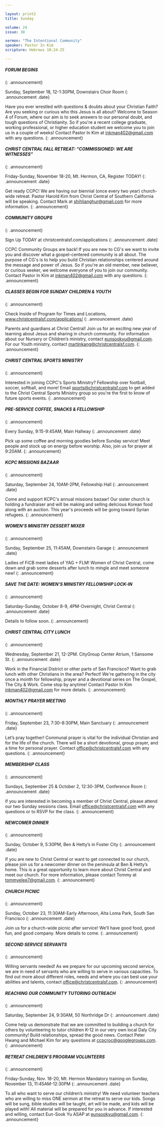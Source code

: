 ```yaml
--- 

layout: print2
title: Sunday

volume: 24
issue: 38

sermon: "The Intentional Community" 
speaker: Pastor In Kim
scripture: Hebrews 10:24-25

---
```


##### FORUM BEGINS
{: .announcement}

Sunday, September 18, 12-1:30PM, Downstairs Choir Room
{: .announcement .date}

Have you ever wrestled with questions & doubts about your Christian Faith? Are you seeking or curious who this Jesus is all about? Welcome to Season 4 of Forum, where our aim is to seek answers to our personal doubt, and tough questions of Christianity. So if you're a recent college graduate, working professional, or higher education student we welcome you to join us in a couple of weeks! Contact Pastor In Kim at inkman402@gmail.com with any questions.
{: .announcement}

##### CHRIST CENTRAL FALL RETREAT: “COMMISSIONED: WE ARE WITNESSES”
{: .announcement}

Friday-Sunday, November 18-20, Mt. Hermon, CA, Register TODAY!
{: .announcement .date}

Get ready CCPC! We are having our biennial (once every two year) church-wide retreat. Pastor Harold Kim from Christ Central of Southern California will be speaking. Contact Mark at shihlianghur@gmail.com for more information.
{: .announcement}

##### COMMUNITY GROUPS
{: .announcement}

Sign Up TODAY at christcentralsf.com/applications
{: .announcement .date}

CCPC Community Groups are back! If you are new to CG's we want to invite you and discover what a gospel-centered community is all about. The purpose of CG's is to help you build Christian relationships centered around the message and power of Jesus. So if you're an old member, new believer, or curious seeker, we welcome everyone of you to join our community. Contact Pastor In Kim at inkman402@gmail.com with any questions.
{: .announcement}

##### CLASSES BEGIN FOR SUNDAY CHILDREN & YOUTH
{: .announcement}

Check Inside of Program for Times and Locations, www.christcentralsf.com/applications/
{: .announcement .date}

Parents and guardians at Christ Central! Join us for an exciting new year of learning about Jesus and sharing in church community. For information about our Nursery or Children’s ministry, contact eunsookyu@gmail.com. For our Youth ministry, contact martinkang@christcentralsf.com.
{: .announcement}

##### CHRIST CENTRAL SPORTS MINISTRY
{: .announcement}

Interested in joining CCPC's Sports Ministry? Fellowship over football, soccer, softball, and more!  Email sports@christcentralsf.com to get added to the Christ Central Sports Ministry group so you're the first to know of future sports events. 
{: .announcement}

##### PRE-SERVICE COFFEE, SNACKS & FELLOWSHIP
{: .announcement}

Every Sunday, 9:15-9:45AM, Main Hallway
{: .announcement .date}

Pick up some coffee and morning goodies before Sunday service! Meet people and stock up on energy before worship. Also, join us for prayer at 9:20AM.
{: .announcement}

##### KCPC MISSIONS BAZAAR
{: .announcement}

Saturday, September 24, 10AM-2PM, Fellowship Hall
{: .announcement .date}

Come and support KCPC's annual missions bazaar! Our sister church is holding a fundraiser and will be making and selling delicious Korean food along with an auction. This year's proceeds will be going toward Syrian refugees.
{: .announcement}

##### WOMEN'S MINISTRY DESSERT MIXER
{: .announcement}

Sunday, September 25, 11:45AM, Downstairs Garage 
{: .announcement .date}

Ladies of FiCB meet ladies of YAG + FLM! Women of Christ Central, come down and grab some desserts after lunch to mingle and meet someone new!
{: .announcement}

##### SAVE THE DATE: WOMEN'S MINISTRY FELLOWSHIP LOCK-IN
{: .announcement}

Saturday-Sunday, October 8-9, 4PM-Overnight, Christ Central 
{: .announcement .date}

Details to follow soon. 
{: .announcement}

##### CHRIST CENTRAL CITY LUNCH
{: .announcement}

Wednesday, September 21, 12-2PM. CityGroup Center Atrium, 1 Sansome St.
{: .announcement .date}

Work in the Financial District or other parts of San Francisco? Want to grab lunch with other Christians in the area? Perfect! We're gathering in the city once a month for fellowship, prayer and a devotional series on The Gospel, The City & Work. Come stop by anytime! Contact Pastor In Kim inkman402@gmail.com for more details.
{: .announcement}

##### MONTHLY PRAYER MEETING
{: .announcement}

Friday,  September 23, 7:30-8:30PM, Main Sanctuary
{: .announcement .date}

Let’s pray together! Communal prayer is vital for the individual Christian and for the life of the church. There will be a short devotional, group prayer, and a time for personal prayer.  Contact office@christcentralsf.com with any questions. 
{: .announcement}

##### MEMBERSHIP CLASS
{: .announcement}

Sundays, September 25 & October 2, 12:30-3PM, Conference Room
{: .announcement .date}

If you are interested in becoming a member of Christ Central, please attend our two Sunday sessions class. Email office@christcentralsf.com with any questions or to RSVP for the class.
{: .announcement}

##### NEWCOMER DINNER
{: .announcement}

Sunday, October 9, 5:30PM, Ben & Hetty’s in Foster City
{: .announcement .date}

If you are new to Christ Central or want to get connected to our church, please join us for a newcomer dinner on the peninsula at Ben & Hetty’s home. This is a great opportunity to learn more about Christ Central and meet our church. For more information, please contact Tommy at tommyelee7@gmail.com.
{: .announcement}

##### CHURCH PICNIC
{: .announcement}

Sunday, October 23, 11:30AM-Early Afternoon, Alta Loma Park, South San Francisco
{: .announcement .date}

Join us for a church-wide picnic after service! We’ll have good food, good fun, and good company. More details to come.
{: .announcement}

##### SECOND SERVICE SERVANTS
{: .announcement}

Willing servants needed! As we prepare for our upcoming second service, we are in need of servants who are willing to serve in various capacities. To find out more about different roles, needs and where you can best use your abilities and talents, contact office@christcentralsf.com.
{: .announcement}

##### REACHING OUR COMMUNITY TUTORING OUTREACH
{: .announcement}

Saturday, September 24, 9:30AM, 50 Northridge Dr
{: .announcement .date}

Come help us demonstrate that we are committed to building a church for others by volunteering to tutor children K-12 in our very own local Daly City community! Build relationships, spread the good news.  Contact Peter Hwang and Michael Kim for any questions at ccpcroc@googlegroups.com.
{: .announcement}

##### RETREAT CHILDREN’S PROGRAM VOLUNTEERS
{: .announcement}

Friday-Sunday, Nov. 18-20, Mt. Hermon
Mandatory training on Sunday, November 13, 11:45AM-12:30PM
{: .announcement .date}

To all who want to serve our children’s ministry! We need volunteer teachers who are willing to miss ONE sermon at the retreat to serve our kids. Songs will be sung, bible studies will be taught, art will be made, and kids will be played with! All material will be prepared for you in advance. If interested and willing, contact Eun-Sook Yu ASAP at eunsookyu@gmail.com.
{: .announcement}